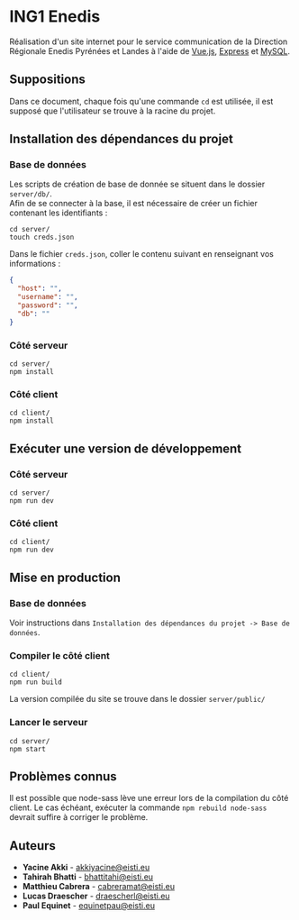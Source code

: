 # ING1 Enedis

Réalisation d'un site internet pour le service communication de la Direction Régionale Enedis Pyrénées et Landes à l'aide de [Vue.js](https://vuejs.org/), [Express](https://expressjs.com/) et [MySQL](https://www.mysql.com).

## Suppositions
Dans ce document, chaque fois qu'une commande `cd` est utilisée, il est supposé que l'utilisateur se trouve à la racine du projet.

## Installation des dépendances du projet
### Base de données
Les scripts de création de base de donnée se situent dans le dossier `server/db/`. <br>
Afin de se connecter à la base, il est nécessaire de créer un fichier contenant les identifiants :
```
cd server/
touch creds.json
```
Dans le fichier `creds.json`, coller le contenu suivant en renseignant vos informations :
```json
{
  "host": "",
  "username": "",
  "password": "",
  "db": ""
}
```
### Côté serveur
```
cd server/
npm install
```
### Côté client
```
cd client/
npm install
```

## Exécuter une version de développement
### Côté serveur
```
cd server/
npm run dev
```
### Côté client
```
cd client/
npm run dev
```

## Mise en production
### Base de données
Voir instructions dans `Installation des dépendances du projet -> Base de données`.
### Compiler le côté client
```
cd client/
npm run build
```
La version compilée du site se trouve dans le dossier `server/public/`
### Lancer le serveur
```
cd server/
npm start
```

## Problèmes connus
Il est possible que node-sass lève une erreur lors de la compilation du côté client. Le cas échéant, exécuter la commande `npm rebuild node-sass` devrait suffire à corriger le problème.

## Auteurs
* **Yacine Akki** - akkiyacine@eisti.eu
* **Tahirah Bhatti** - bhattitahi@eisti.eu
* **Matthieu Cabrera** - cabreramat@eisti.eu
* **Lucas Draescher** - draescherl@eisti.eu
* **Paul Equinet** - equinetpau@eisti.eu